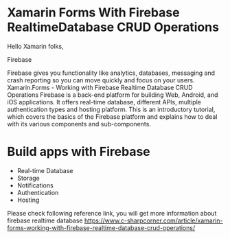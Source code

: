 # Xamarin Forms With Firebase RealtimeDatabase CRUD Operations

Hello Xamarin folks,

Firebase

Firebase gives you functionality like analytics, databases, messaging and crash reporting so you can move quickly and focus on your users.
Xamarin.Forms - Working with Firebase Realtime Database CRUD Operations
Firebase is a back-end platform for building Web, Android, and iOS applications. It offers real-time database, different APIs, multiple authentication types and hosting platform. This is an introductory tutorial, which covers the basics of the Firebase platform and explains how to deal with its various components and sub-components.
 
# Build apps with Firebase
* Real-time Database
* Storage
* Notifications
* Authentication
* Hosting

Please check following reference link, you will get more information about firebase realtime database
https://www.c-sharpcorner.com/article/xamarin-forms-working-with-firebase-realtime-database-crud-operations/
